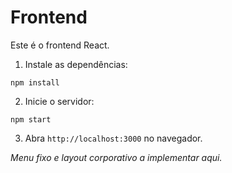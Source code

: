 # Frontend

Este é o frontend React.

1. Instale as dependências:
```
npm install
```
2. Inicie o servidor:
```
npm start
```
3. Abra `http://localhost:3000` no navegador.

*Menu fixo e layout corporativo a implementar aqui.*
